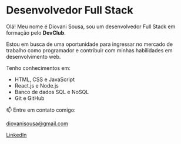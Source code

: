 <body style="bacground:red;">
    <div class="container">
        <h1>Desenvolvedor Full Stack</h1>
        <p>Olá! Meu nome é Diovani Sousa, sou um desenvolvedor Full Stack em formação pelo <strong>DevClub</strong>.</p>
        <p>Estou em busca de uma oportunidade para ingressar no mercado de trabalho como programador e contribuir com minhas habilidades em desenvolvimento web.</p>
        <p>Tenho conhecimentos em:</p>
        <ul>
            <li>HTML, CSS e JavaScript</li>
            <li>React.js e Node.js</li>
            <li>Banco de dados SQL e NoSQL</li>
            <li>Git e GitHub</li>
        </ul>
        <div class="contact">
            <p>📫 Entre em contato comigo:</p>
            <p><a href="mailto:diovanisousa@gmail.com">diovanisousa@gmail.com</a></p>
            <p><a href="https://www.linkedin.com/in/diovani-sousa-792a6b354">LinkedIn</a></p>
        </div>
    </div>
</body>
</html>
